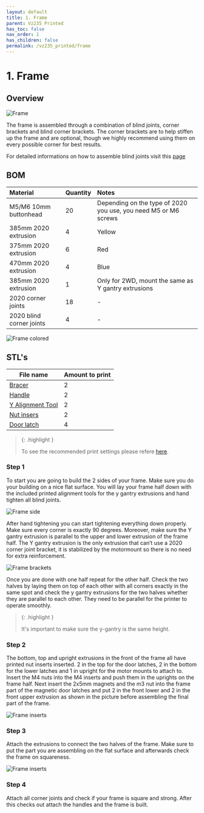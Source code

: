 ```yaml
---
layout: default
title: 1. Frame
parent: Vz235 Printed
has_toc: false
nav_order: 1
has_children: false
permalink: /vz235_printed/frame
---
```


# 1. Frame

## Overview

![Frame](../assets/images/manual/vz235_printed/frame/overview.png)

The frame is assembled through a combination of blind joints, corner brackets and blind corner brackets. The corner brackets are to help stiffen up the frame and are optional, though we highly recommend using them on every possible corner for best results.

For detailed informations on how to assemble blind joints visit this [page](../general/misc-info/blind-joints)

## BOM

| Material        | Quantity          | Notes |
|:-------------|:------------------|:------|
| M5/M6 10mm buttonhead           | 20 | Depending on the type of 2020 you use, you need M5 or M6 screws  |
| 385mm 2020 extrusion | 4   | Yellow  |
| 375mm 2020 extrusion           | 6      | Red   |
| 470mm 2020 extrusion           | 4 | Blue  |
| 385mm 2020 extrusion           | 1 | Only for 2WD, mount the same as Y gantry extrusions  |
| 2020 corner joints           | 18 | -  |
| 2020 blind corner joints           | 4 | -  |

![Frame colored](../assets/images/manual/vz235_printed/frame/frame_colored.png)

## STL's

| File name | Amount to print |
|-----------|-----------------|
| <a href="https://github.com/VzBoT3D/VzBoT-Vz235/blob/main/Assemblies%20%26%20STL/Frame/Frame%20brace.stl" target="_blank">Bracer</a> | 2 |
| <a href="https://github.com/VzBoT3D/VzBoT-Vz235/blob/main/Assemblies%20%26%20STL/Frame/handle.stl" target="_blank">Handle</a> | 2 |
| <a href="https://github.com/VzBoT3D/VzBoT-Vz235/blob/main/Assemblies%20%26%20STL/Tools/vzbot%20y%20gantry%202020%20allignment%20tool%20v1.stl" target="_blank">Y Alignment Tool</a> | 2 |
| <a href="https://github.com/VzBoT3D/VzBoT-Vz235/blob/main/Assemblies%20%26%20STL/Gantry/Motormounts/left%20motormounts/nut%20insert%20for%20motormount.stl" target="_blank">Nut insers</a> | 2 |
| [Door latch]() | 4 |

> {: .highlight }
>
> To see the recommended print settings please refere [here](../general/misc-info/print-settings).

### Step 1

To start you are going to build the 2 sides of your frame. Make sure you do your building on a nice flat surface. You will lay your frame half down with the included printed alignment tools for the y gantry extrusions and hand tighten all blind joints.

![Frame side](../assets/images/manual/vz235_printed/frame/frame_side.png)

After hand tightening you can start tightening everything down properly. Make sure every corner is exactly 90 degrees. Moreover, make sure the Y gantry extrusion is parallel to the upper and lower extrusion of the frame half. The Y gantry extrusion is the only extrusion that can’t use a 2020 corner joint bracket, it is stabilized by the motormount so there is no need for extra reinforcement.

![Frame brackets](../assets/images/manual/vz235_printed/frame/frame_sides.png)

Once you are done with one half repeat for the other half. Check the two halves by laying them on top of each other with all corners exactly in the same spot and check the y gantry extrusions for the two halves whether they are parallel to each other. They need to be parallel for the printer to operate smoothly.

> {: .highlight }
>
> It's important to make sure the y-gantry is the same height.

### Step 2

The bottom, top and upright extrusions in the front of the frame all have printed nut inserts inserted. 2 in the top for the door latches, 2 in the bottom for the lower latches and 1 in upright for the motor mounts to attach to. Insert the M4 nuts into the M4 inserts and push them in the uprights on the frame half. Next insert the 2x5mm magnets and the m3 nut into the frame part of the magnetic door latches and put 2 in the front lower and 2 in the front upper extrusion as shown in the picture before assembling the final part of the frame.

![Frame inserts](../assets/images/manual/vz235_printed/frame/frame_inserts.png)

### Step 3

Attach the extrusions to connect the two halves of the frame. Make sure to put the part you are assembling on the flat surface and afterwards check the frame on squareness.

![Frame inserts](../assets/images/manual/vz235_printed/frame/frame_complete.png)

### Step 4

Attach all corner joints and check if your frame is square and strong. After this checks out attach the handles and the frame is built.
